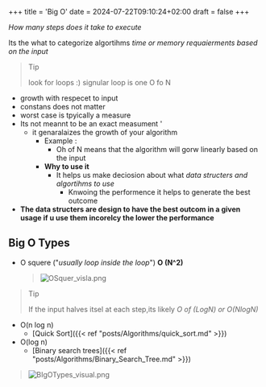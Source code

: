 +++
title = 'Big O'
date = 2024-07-22T09:10:24+02:00
draft = false
+++

*How many steps does it take to execute*

Its the what to categorize algortihms  *time or memory requaierments based on the input*
>Tip
>
>look for loops :)
>signular loop is one O fo N 

- growth with respecet to input 
- constans does not matter 
- worst case is tpyically a measure    
- Its not meannt to be an exact measument '
	- it genaralaizes the growth of your algorithm 
		- Example :
			- Oh of N means that the algorithm will gorw linearly based on the input  
		- **Why to use it**
			- It helps us make deciosion about what *data structers and algortihms to use*
				- Knwoing the performence it helps to generate the best outcome 
- **The data structers are design to have the best outcom in a given usage if u  use them incorelcy the lower the performance**

## Big O Types
- O squere ("*usually loop inside the loop*")
	**O (N^2)**
 
	 >![OSquer_visla.png](/OSquer_visla.png)
  
>Tip
>
>If the input halves itsel at each step,its likely *O of (LogN) or O(NlogN)*
	
- O(n log n)
    - [Quick Sort]({{< ref "posts/Algorithms/quick_sort.md" >}})
- O(log n)
    - [Binary search trees]({{< ref "posts/Algorithms/Binary_Search_Tree.md" >}})
	
>![BIgOTypes_visual.png](/BIgOTypes_visual.png)




